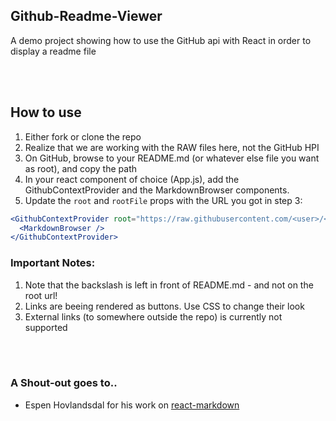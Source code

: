 ## Github-Readme-Viewer
A demo project showing how to use the GitHub api with React in order to display a readme file

<br/><br/>
## How to use
1. Either fork or clone the repo
2. Realize that we are working with the RAW files here, not the GitHub HPI
3. On GitHub, browse to your README.md (or whatever else file you want as root), and copy the path
4. In your react component of choice (App.js), add the GithubContextProvider and the MarkdownBrowser components.
5. Update the `root` and `rootFile` props with the URL you got in step 3:
```jsx
<GithubContextProvider root="https://raw.githubusercontent.com/<user>/<repo>/<branch>" rootFile="/README.md">
  <MarkdownBrowser />
</GithubContextProvider>
```

### Important Notes:
1. Note that the backslash is left in front of README.md - and not on the root url!
2. Links are beeing rendered as buttons. Use CSS to change their look
3. External links (to somewhere outside the repo) is currently not supported

<br/><br/>
### A Shout-out goes to..
- Espen Hovlandsdal for his work on [react-markdown](https://github.com/rexxars/react-markdown)

